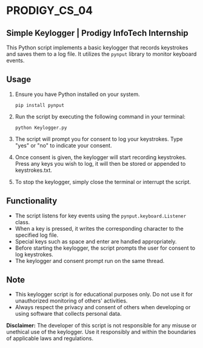 # PRODIGY_CS_04

## Simple Keylogger | Prodigy InfoTech Internship

This Python script implements a basic keylogger that records keystrokes and saves them to a log file. It utilizes the `pynput` library to monitor keyboard events.

## Usage

1. Ensure you have Python installed on your system.
    
    ```
    pip install pynput 
    ```

2. Run the script by executing the following command in your terminal:

    ```
    python Keylogger.py
    ```

3. The script will prompt you for consent to log your keystrokes. Type "yes" or "no" to indicate your consent.
4. Once consent is given, the keylogger will start recording keystrokes. Press any keys you wish to log, it will then be stored or appended to keystrokes.txt.
5. To stop the keylogger, simply close the terminal or interrupt the script.

## Functionality

- The script listens for key events using the `pynput.keyboard.Listener` class.
- When a key is pressed, it writes the corresponding character to the specified log file.
- Special keys such as space and enter are handled appropriately.
- Before starting the keylogger, the script prompts the user for consent to log keystrokes.
- The keylogger and consent prompt run on the same thread.

## Note

- This keylogger script is for educational purposes only. Do not use it for unauthorized monitoring of others' activities.
- Always respect the privacy and consent of others when developing or using software that collects personal data.

**Disclaimer:** The developer of this script is not responsible for any misuse or unethical use of the keylogger. Use it responsibly and within the boundaries of applicable laws and regulations.